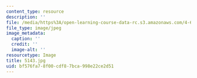 ```yaml
---
content_type: resource
description: ''
file: /media/https%3A/open-learning-course-data-rc.s3.amazonaws.com/4-614-religious-architecture-and-islamic-cultures-fall-2002/bf576fa78f00cdf87bca998e22ce2d51_5143.jpg
file_type: image/jpeg
image_metadata:
  caption: ''
  credit: ''
  image-alt: ''
resourcetype: Image
title: 5143.jpg
uid: bf576fa7-8f00-cdf8-7bca-998e22ce2d51
---
```


